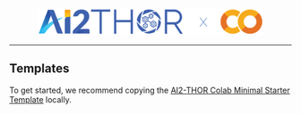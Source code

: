 <p align="center"><img width="80%" src="doc/static/cover.svg" /></p>

---

## Templates

To get started, we recommend copying the [AI2-THOR Colab Minimal Starter Template](https://colab.research.google.com/drive/1VyvpUahrlakrlwebuuFZl73ioqCuVF33?usp=sharing) locally.
